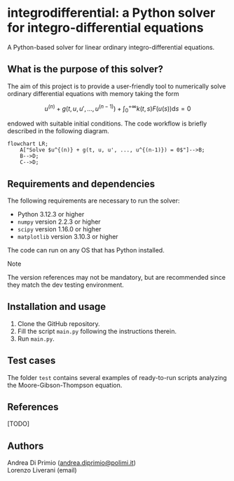 # integrodifferential: a Python solver for integro-differential equations
A Python-based solver for linear ordinary integro-differential equations.
## What is the purpose of this solver?
The aim of this project is to provide a user-friendly tool to numerically solve ordinary differential equations with memory taking the form

$$u^{(n)} + g(t, u, u', ..., u^{(n-1)}) + \int_0^{+\infty} k(t,s)F(u(s)) \mathrm{d} s = 0$$

endowed with suitable initial conditions. The code workflow is briefly described in the following diagram.

```mermaid
flowchart LR;
    A["Solve $u^{(n)} + g(t, u, u', ..., u^{(n-1)}) = 0$"]-->B;
    B-->D;
    C-->D;
```
## Requirements and dependencies
The following requirements are necessary to run the solver:
- Python 3.12.3 or higher
- `numpy` version 2.2.3 or higher
- `scipy` version 1.16.0 or higher
- `matplotlib` version 3.10.3 or higher

The code can run on any OS that has Python installed.
> [!NOTE]
> The version references may not be mandatory, but are recommended since they match the dev testing environment.
## Installation and usage
1. Clone the GitHub repository.
2. Fill the script `main.py` following the instructions therein.
3. Run `main.py`.
## Test cases
The folder `test` contains several examples of ready-to-run scripts analyzing the Moore-Gibson-Thompson equation.
## References
[TODO]
## Authors
Andrea Di Primio (andrea.diprimio@polimi.it)  
Lorenzo Liverani (email)

